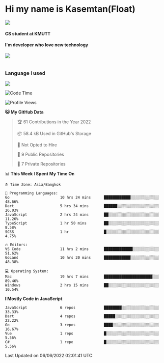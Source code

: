 # Hi my name is Kasemtan(Float)
![](https://64.media.tumblr.com/9c2a8f831efe8da556ffbf89cebb52c9/b86c1ab833a37e32-93/s1280x1920/d000dc22f75df64be2bc150f5fa69c4f6df6bb07.gifv)
#### CS student at KMUTT
#### I'm developer who love new technology
[![](https://github-readme-stats.vercel.app/api?username=FloatKasemtan&show_icons=true&theme=nightowl)]()
#
### Language I used
[![](https://github-readme-stats.vercel.app/api/top-langs/?username=FloatKasemtan&layout=compact&theme=nightowl)]()
<!--START_SECTION:waka-->
![Code Time](http://img.shields.io/badge/Code%20Time-420%20hrs%2041%20mins-blue)

![Profile Views](http://img.shields.io/badge/Profile%20Views-7-blue)

**🐱 My GitHub Data** 

> 🏆 61 Contributions in the Year 2022
 > 
> 📦 58.4 kB Used in GitHub's Storage 
 > 
> 🚫 Not Opted to Hire
 > 
> 📜 9 Public Repositories 
 > 
> 🔑 7 Private Repositories  
 > 
📊 **This Week I Spent My Time On** 

```text
⌚︎ Time Zone: Asia/Bangkok

💬 Programming Languages: 
Go                       10 hrs 24 mins      ████████████░░░░░░░░░░░░░   48.66% 
Dart                     5 hrs 34 mins       ██████░░░░░░░░░░░░░░░░░░░   26.03% 
JavaScript               2 hrs 24 mins       ██░░░░░░░░░░░░░░░░░░░░░░░   11.26% 
TypeScript               1 hr 50 mins        ██░░░░░░░░░░░░░░░░░░░░░░░   8.58% 
SCSS                     1 hr                █░░░░░░░░░░░░░░░░░░░░░░░░   4.75%

🔥 Editors: 
VS Code                  11 hrs 2 mins       █████████████░░░░░░░░░░░░   51.62% 
GoLand                   10 hrs 20 mins      ████████████░░░░░░░░░░░░░   48.38%

💻 Operating System: 
Mac                      19 hrs 7 mins       ██████████████████████░░░   89.46% 
Windows                  2 hrs 15 mins       ██░░░░░░░░░░░░░░░░░░░░░░░   10.54%

```

**I Mostly Code in JavaScript** 

```text
JavaScript               6 repos             ████████░░░░░░░░░░░░░░░░░   33.33% 
Dart                     4 repos             █████░░░░░░░░░░░░░░░░░░░░   22.22% 
Go                       3 repos             ████░░░░░░░░░░░░░░░░░░░░░   16.67% 
Vue                      1 repo              █░░░░░░░░░░░░░░░░░░░░░░░░   5.56% 
C#                       1 repo              █░░░░░░░░░░░░░░░░░░░░░░░░   5.56%

```



 Last Updated on 06/06/2022 02:01:41 UTC
<!--END_SECTION:waka-->
<!--
**FloatKasemtan/FloatKasemtan** is a ✨ _special_ ✨ repository because its `README.md` (this file) appears on your GitHub profile.

Here are some ideas to get you started:

- 🔭 I’m currently working on ...
- 🌱 I’m currently learning ...
- 👯 I’m looking to collaborate on ...
- 🤔 I’m looking for help with ...
- 💬 Ask me about ...
- 📫 How to reach me: ...
- 😄 Pronouns: ...
- ⚡ Fun fact: ...
-->
